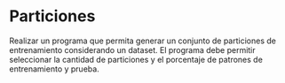 # Particiones
Realizar un programa que permita generar un conjunto de particiones de entrenamiento considerando un dataset. El programa debe permitir seleccionar la cantidad de particiones y el porcentaje de patrones de entrenamiento y prueba.


